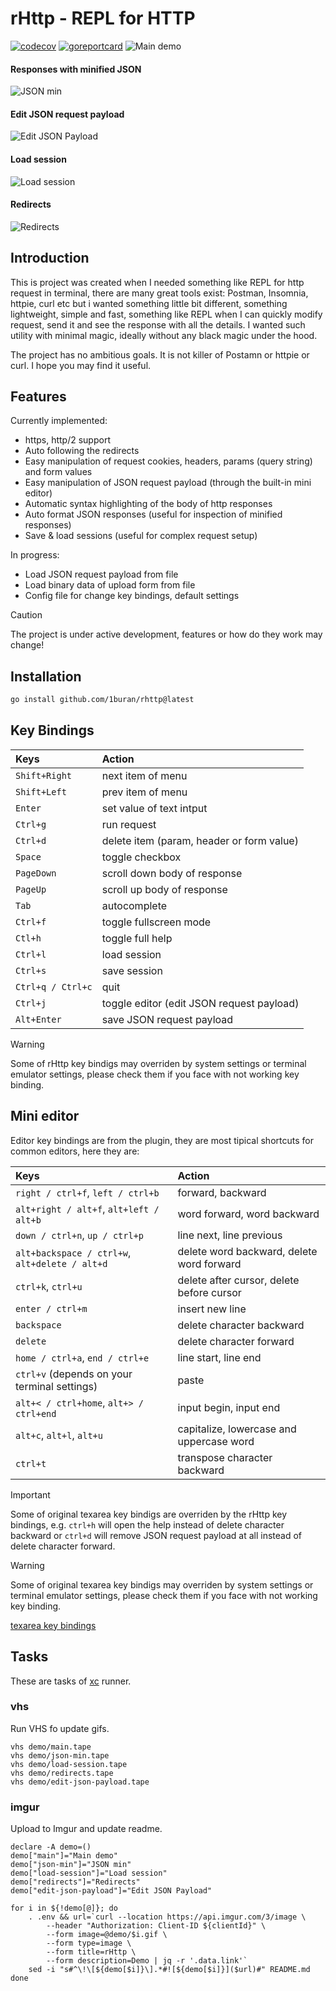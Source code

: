 # rHttp - REPL for HTTP
[![codecov](https://codecov.io/gh/1buran/rHttp/graph/badge.svg?token=20IW0GY8R9)](https://codecov.io/gh/1buran/rHttp)
[![goreportcard](https://goreportcard.com/badge/github.com/1buran/rHttp)](https://goreportcard.com/report/github.com/1buran/redmine)
![Main demo](https://i.imgur.com/6ao55dy.gif)

#### Responses with minified JSON
![JSON min](https://i.imgur.com/Ii6CzZK.gif)

#### Edit JSON request payload
![Edit JSON Payload](https://i.imgur.com/VAdcP65.gif)

#### Load session
![Load session](https://i.imgur.com/TQ3uKG3.gif)

#### Redirects
![Redirects](https://i.imgur.com/Dm9XCJh.gif)

## Introduction

This is project was created when I needed something like REPL for http request in terminal,
there are many great tools exist: Postman, Insomnia, httpie, curl etc
but i wanted something little bit different, something lightweight, simple and fast,
something like REPL when I can quickly modify request, send it and see the response
with all the details. I wanted such utility with minimal magic,
ideally without any black magic under the hood.

The project has no ambitious goals. It is not killer of Postamn or httpie or curl.
I hope you may find it useful.

## Features

Currently implemented:
- https, http/2 support
- Auto following the redirects
- Easy manipulation of request cookies, headers, params (query string) and form values
- Easy manipulation of JSON request payload (through the built-in mini editor)
- Automatic syntax highlighting of the body of http responses
- Auto format JSON responses (useful for inspection of minified responses)
- Save & load sessions (useful for complex request setup)

In progress:
- Load JSON request payload from file
- Load binary data of upload form from file
- Config file for change key bindings, default settings

> [!CAUTION]
> The project is under active development, features or how do they work may change!

## Installation

```sh
go install github.com/1buran/rhttp@latest
```

## Key Bindings

| Keys              | Action                                     |
|:------------------|:-------------------------------------------|
| `Shift+Right`     | next item of menu                          |
| `Shift+Left`      | prev item of menu                          |
| `Enter`           | set value of text intput                   |
| `Ctrl+g`          | run request                                |
| `Ctrl+d`          | delete item  (param, header or form value) |
| `Space`           | toggle checkbox                            |
| `PageDown`        | scroll down body of response               |
| `PageUp`          | scroll up body of response                 |
| `Tab`             | autocomplete                               |
| `Ctrl+f`          | toggle fullscreen mode                     |
| `Ctl+h`           | toggle full help                           |
| `Ctrl+l`          | load session                               |
| `Ctrl+s`          | save session                               |
| `Ctrl+q / Ctrl+c` | quit                                       |
| `Ctrl+j`          | toggle editor (edit JSON request payload)  |
| `Alt+Enter`       | save JSON request payload                  |

> [!WARNING]
> Some of rHttp key bindigs may overriden by system settings or terminal emulator
> settings, please check them if you face with not working key binding.

## Mini editor

Editor key bindings are from the plugin, they are most tipical shortcuts for common editors,
here they are:

| Keys                                           | Action                                    |
|:-----------------------------------------------|:------------------------------------------|
| `right / ctrl+f`, `left / ctrl+b`              | forward, backward                         |
| `alt+right / alt+f`, `alt+left / alt+b`        | word forward, word backward               |
| `down / ctrl+n`, `up / ctrl+p`                 | line next, line previous                  |
| `alt+backspace / ctrl+w`, `alt+delete / alt+d` | delete word backward, delete word forward |
| `ctrl+k`, `ctrl+u`                             | delete after cursor, delete before cursor |
| `enter / ctrl+m`                               | insert new line                           |
| `backspace`                                    | delete character backward                 |
| `delete`                                       | delete character forward                  |
| `home / ctrl+a`, `end / ctrl+e`                | line start, line end                      |
| `ctrl+v` (depends on your terminal settings)   | paste                                     |
| `alt+< / ctrl+home`, `alt+> / ctrl+end`        | input begin, input end                    |
| `alt+c`, `alt+l`, `alt+u`                      | capitalize, lowercase and uppercase word  |
| `ctrl+t`                                       | transpose character backward              |

> [!IMPORTANT]
> Some of original texarea key bindigs are overriden by the rHttp key bindings, e.g. `ctrl+h` will
> open the help instead of delete character backward or `ctrl+d` will remove JSON request payload
> at all instead of delete character forward.

> [!WARNING]
> Some of original texarea key bindigs may overriden by system settings or terminal emulator
> settings, please check them if you face with not working key binding.

[texarea key bindings](https://pkg.go.dev/github.com/charmbracelet/bubbles/textarea#pkg-variables)

## Tasks

These are tasks of [xc](https://github.com/joerdav/xc) runner.

### vhs

Run VHS fo update gifs.

```
vhs demo/main.tape
vhs demo/json-min.tape
vhs demo/load-session.tape
vhs demo/redirects.tape
vhs demo/edit-json-payload.tape
```
### imgur

Upload to Imgur and update readme.

```
declare -A demo=()
demo["main"]="Main demo"
demo["json-min"]="JSON min"
demo["load-session"]="Load session"
demo["redirects"]="Redirects"
demo["edit-json-payload"]="Edit JSON Payload"

for i in ${!demo[@]}; do
    . .env && url=`curl --location https://api.imgur.com/3/image \
        --header "Authorization: Client-ID ${clientId}" \
        --form image=@demo/$i.gif \
        --form type=image \
        --form title=rHttp \
        --form description=Demo | jq -r '.data.link'`
    sed -i "s#^\!\[${demo[$i]}\].*#![${demo[$i]}]($url)#" README.md
done
```
